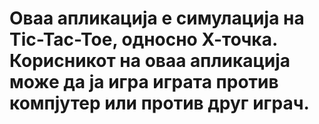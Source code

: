Оваа апликација е симулација на Tic-Tac-Toe, односно Х-точка.
Корисникот на оваа апликација може да ја игра играта против компјутер или против друг играч.  
=============================================================================================
